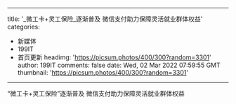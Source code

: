 
---
title: '_微工卡+灵工保险_逐渐普及 微信支付助力保障灵活就业群体权益'
categories: 
 - 新媒体
 - 199IT
 - 首页更新
headimg: 'https://picsum.photos/400/300?random=3301'
author: 199IT
comments: false
date: Wed, 02 Mar 2022 07:59:55 GMT
thumbnail: 'https://picsum.photos/400/300?random=3301'
---

<div>   
“微工卡+灵工保险”逐渐普及 微信支付助力保障灵活就业群体权益  
</div>
            